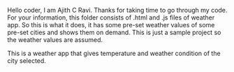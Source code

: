 Hello coder, I am Ajith C Ravi.
Thanks for taking time to go through my code.
For your information, this folder consists of .html and .js files of weather app.
So this is what it does, it has some pre-set weather values of some pre-set cities
    and shows them on demand.
This is just a sample project so the weather values are assumed.

This is a weather app that gives temperature and weather condition of the city selected.
